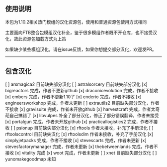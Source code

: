 ## 使用说明
本包为1.10.2相关热门模组的汉化资源包，使用和普通资源包使用方式相同

主要面向FTB整合包模组汉化补全，鉴于很多模组作者既不开仓库，也不接受汉化，故此资源包加载方式为上策

如果缺少某些模组汉化，请在issue反馈，如果你想提交部分汉化，欢迎发PR。

-----
## 包含汉化
[ ] arsmagica2 目前缺失部分汉化
[ ] astralsorcery 目前缺失部分汉化
[x] bigreactors 完成，作者不更新github
[x] draconicevolution 完成，作者不接收
[x] embers 完成，作者不更新1.10了
[x] enderio 完成，作者不接收
[x] engineersworkshop 完成，作者未更新
[ ] extrautils2 目前缺失部分汉化，作者不接收
[x] gravisuite 完成，作者未开放github
[x] harvestcraft 完成，作者太奇葩自己搞错了
[x] libvulpes 补全了部分汉化，修正了部分错误翻译，作者未接受
[x] portalgun 完成，作者未开放github
[x] practicallogistics2 完成，作者不接收
[ ] psionup 目前缺失部分汉化
[x] rftools 作者未接收，补充了手册汉化
[ ] rftoolscontrol 目前缺失汉化
[x] rftoolsdim 作者未接收，补充了手册汉化
[x] simplyjetpacks 完成，作者不接收
[x] stevescarts 完成，作者未更新
[x] stevesfactorymanager 完成，作者未更新
[x] thebetweenlands 完成，作者不接收
[x] vitality 完成
[x] woot 完成，作者未更新
[ ] xnet 目前缺失部分汉化
[ ] yunomakegoodmap 未知
